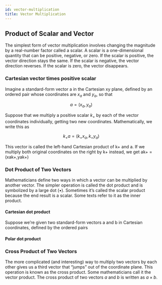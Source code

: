 ```yaml
---
id: vector-multiplication
title: Vector Multiplication
---
```


## Product of Scalar and Vector
The simplest form of vector multiplication involves changing the magnitude by a real-number
factor called a scalar. A scalar is a one-dimensional quantity that can be positive, negative, or
zero. If the scalar is positive, the vector direction stays the same. If the scalar is negative, the
vector direction reverses. If the scalar is zero, the vector disappears.


### Cartesian vector times positive scalar
Imagine a standard-form vector a in the Cartesian xy plane, defined by an ordered pair whose
coordinates are $x_a$ and $y_a$, so that

$$
a = (x_a, y_a)
$$

Suppose that we multiply a positive scalar $k_+$ by each of the vector coordinates individually,
getting two new coordinates. Mathematically, we write this as

$$
k_{+}a = (k_{+}x_a, k_{+}y_a)
$$

This vector is called the left-hand Cartesian product of k+ and a. If we multiply both original
coordinates on the right by k+ instead, we get
ak+ = (xak+,yak+)

### Dot Product of Two Vectors

Mathematicians define two ways in which a vector can be multiplied by another vector. The simpler operation is called the dot product and is symbolized by a large dot (•). Sometimes it’s called
the scalar product because the end result is a scalar. Some texts refer to it as the inner product.

#### Cartesian dot product
Suppose we’re given two standard-form vectors a and b in Cartesian coordinates, defined by
the ordered pairs

#### Polar dot product

### Cross Product of Two Vectors

The more complicated (and interesting) way to multiply two vectors by each other gives us
a third vector that “jumps” out of the coordinate plane. This operation is known as the cross
product. Some mathematicians call it the vector product. The cross product of two vectors $a$
and $b$ is written as $a × b$.